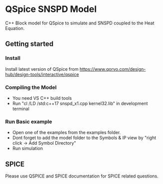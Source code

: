# QSpice SNSPD Model
C++ Block model for QSpice to simulate and SNSPD coupled to the Heat Equation.


## Getting started

### Install
Install latest version of QSpice from https://www.qorvo.com/design-hub/design-tools/interactive/qspice

### Compiling the Model
- You need VS C++ build tools
- Run "cl /LD /std:c++17 snspd_x1.cpp kernel32.lib" in development terminal

### Run Basic example
- Open one of the examples from the examples folder.
- Dont forget to add the model folder to the Symbols & IP view by "right click -> Add Symbol Directory"
- Run simulation


## SPICE
Please use QSPICE and SPICE documentation for SPICE related questions.
